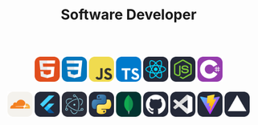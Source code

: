 <h1 align="center"><b>Software Developer</b> </h1>


<br>


<br>

<p align="center">
   <img src="https://github.com/tandpfun/skill-icons/raw/main/icons/HTML.svg" width="50" alt="HTML5">
  <img src="https://github.com/tandpfun/skill-icons/raw/main/icons/CSS.svg" width="50" alt="CSS3">
  <img src="https://github.com/tandpfun/skill-icons/raw/main/icons/JavaScript.svg" width="50" alt="JavaScript">
  <img src="https://github.com/tandpfun/skill-icons/raw/main/icons/TypeScript.svg" width="50" alt="Ts">
  <img src="https://github.com/tandpfun/skill-icons/raw/main/icons/React-Dark.svg" width="50" alt="React">
  <img src="https://github.com/tandpfun/skill-icons/raw/main/icons/NodeJS-Dark.svg" width="50" alt="Node.js">
  <img src="https://github.com/tandpfun/skill-icons/blob/main/icons/CS.svg" width="50" alt="C#"
  <img src="https://github.com/tandpfun/skill-icons/blob/main/icons/ExpressJS-Dark.svg" width="50" alt="Express Black"> <br> <br>
  <img src="https://github.com/tandpfun/skill-icons/blob/main/icons/Cloudflare-Light.svg" width="50" alt="Cloudflare">
   <img src="https://github.com/tandpfun/skill-icons/raw/main/icons/Flutter-Dark.svg" width="50" alt="Flutter">
   <img src="https://github.com/tandpfun/skill-icons/raw/main/icons/Electron.svg" width="50" alt="Electron">
   <img src="https://github.com/tandpfun/skill-icons/raw/main/icons/Python-Dark.svg" width="50" alt="Python">
  <img src="https://github.com/tandpfun/skill-icons/raw/main/icons/MongoDB.svg" width="50" alt="MongoDB">
   <img src="https://github.com/tandpfun/skill-icons/raw/main/icons/Github-Dark.svg" width="50" alt="GitHub">
  <img src="https://github.com/tandpfun/skill-icons/raw/main/icons/VSCode-Dark.svg" width="50" alt="Visual Studio Code">
  <img src="https://github.com/tandpfun/skill-icons/raw/main/icons/Vite-Dark.svg" width="50" alt="Vite">
  <img src="https://github.com/tandpfun/skill-icons/blob/main/icons/Vercel-Dark.svg" width="50" alt="Vercel">
 
  
</p>

